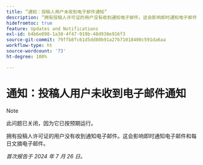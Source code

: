 ```yaml
---
title: “通知：投稿人用户未收到电子邮件通知”
description: “拥有投稿人许可证的用户没有收到通知电子邮件。这会影响即时通知电子邮件和每日文摘电子邮件。“
hidefromtoc: true
feature: Updates and Notifications
exl-id: b4b6e898-1a30-4f47-919b-40d938e916f3
source-git-commit: 79ffb8fc61d5dd80b91a27b71018400c591da6aa
workflow-type: ht
source-wordcount: '73'
ht-degree: 100%

---
```


# 通知：投稿人用户未收到电子邮件通知

>[!NOTE]
>
>此问题已关闭，因为它已按预期运行。

拥有投稿人许可证的用户没有收到通知电子邮件。这会影响即时通知电子邮件和每日文摘电子邮件。

_首次报告于 2024 年 7 月 26 日。_
